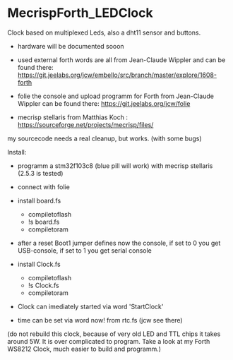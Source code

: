 # MecrispForth_LEDClock
Clock based on multiplexed Leds, also a dht11 sensor and buttons. 

- hardware will be documented sooon

- used external forth words are all from Jean-Claude Wippler and
  can be found there: https://git.jeelabs.org/jcw/embello/src/branch/master/explore/1608-forth
 
- folie the console and upload programm for Forth from Jean-Claude Wippler can be found there: https://git.jeelabs.org/jcw/folie
  
- mecrisp stellaris from Matthias Koch : https://sourceforge.net/projects/mecrisp/files/

my sourcecode needs a real cleanup, but works. (with some bugs)

Install:
- programm a stm32f103c8 (blue pill will work) with mecrisp stellaris (2.5.3 is tested)

- connect with folie

- install board.fs
  + compiletoflash
  + !s board.fs
  + compiletoram

- after a reset Boot1 jumper defines now the console, if set to 0 you get USB-console, if set to 1 you get serial console

- install Clock.fs
  + compiletoflash
  + !s Clock.fs
  + compiletoram
  
- Clock can imediately started via word 'StartClock'
- time can be set via word now! from rtc.fs (jcw see there)

(do not rebuild this clock, because of very old LED and TTL chips it takes around 5W. It is over complicated to program. Take a look at my Forth WS8212 Clock, much easier to build and programm.) 

